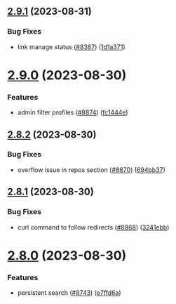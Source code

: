 ## [2.9.1](https://github.com/EddieHubCommunity/BioDrop/compare/v2.9.0...v2.9.1) (2023-08-31)


### Bug Fixes

* link manage status ([#8387](https://github.com/EddieHubCommunity/BioDrop/issues/8387)) ([1d1a371](https://github.com/EddieHubCommunity/BioDrop/commit/1d1a37146c4ebe56b203385572428527e980a028))



# [2.9.0](https://github.com/EddieHubCommunity/BioDrop/compare/v2.8.2...v2.9.0) (2023-08-30)


### Features

* admin filter profiles ([#8874](https://github.com/EddieHubCommunity/BioDrop/issues/8874)) ([fc1444e](https://github.com/EddieHubCommunity/BioDrop/commit/fc1444e327d5538d8e860fb11ea774b739a6a5e1))



## [2.8.2](https://github.com/EddieHubCommunity/BioDrop/compare/v2.8.1...v2.8.2) (2023-08-30)


### Bug Fixes

* overflow issue in repos section ([#8870](https://github.com/EddieHubCommunity/BioDrop/issues/8870)) ([694bb37](https://github.com/EddieHubCommunity/BioDrop/commit/694bb37fb6c9377c19cf8102fa586389b30f07d2))



## [2.8.1](https://github.com/EddieHubCommunity/BioDrop/compare/v2.8.0...v2.8.1) (2023-08-30)


### Bug Fixes

* curl command to follow redirects ([#8868](https://github.com/EddieHubCommunity/BioDrop/issues/8868)) ([3241ebb](https://github.com/EddieHubCommunity/BioDrop/commit/3241ebbbee286e0fd12ba602b6ba561012670910))



# [2.8.0](https://github.com/EddieHubCommunity/BioDrop/compare/v2.7.0...v2.8.0) (2023-08-30)


### Features

* persistent search ([#8743](https://github.com/EddieHubCommunity/BioDrop/issues/8743)) ([e7ffd6a](https://github.com/EddieHubCommunity/BioDrop/commit/e7ffd6af4e28c31a63b4efe1acfe424bdd643641))



